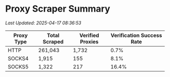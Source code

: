 # Proxy Scraper Summary

_Last Updated: 2025-04-17 08:36:53_

| Proxy Type | Total Scraped | Verified Proxies | Verification Success Rate |
|------------|--------------|------------------|--------------------------|
| HTTP | 261,043 | 1,732 | 0.7% |
| SOCKS4 | 1,915 | 155 | 8.1% |
| SOCKS5 | 1,322 | 217 | 16.4% |
